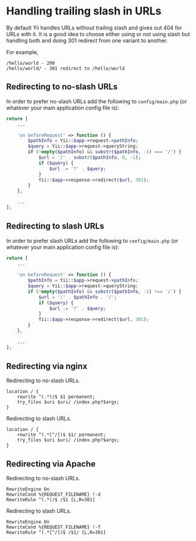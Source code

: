 Handling trailing slash in URLs
===============================

By default Yii handles URLs without trailing slash and gives out 404 for URLs with it. It is a good idea to choose
either using or not using slash but handling both and doing 301 redirect from one variant to another.

For example,

```
/hello/world - 200
/hello/world/ - 301 redirect to /hello/world
```

## Redirecting to no-slash URLs

In order to prefer no-slash URLs add the following to `config/main.php` (or whatever your main application config file is):

```php
return [
    ...

    'on beforeRequest' => function () {
        $pathInfo = Yii::$app->request->pathInfo;
        $query = Yii::$app->request->queryString;
        if (!empty($pathInfo) && substr($pathInfo, -1) === '/') {
            $url = '/' . substr($pathInfo, 0, -1);
            if ($query) {
                $url .= '?' . $query;
            }
            Yii::$app->response->redirect($url, 301);
        }
    },

    ...
];
```


## Redirecting to slash URLs

In order to prefer slash URLs add the following to `config/main.php` (or whatever your main application config file is):

```php
return [
    ...
    
    'on beforeRequest' => function () {
        $pathInfo = Yii::$app->request->pathInfo;
        $query = Yii::$app->request->queryString;
        if (!empty($pathInfo) && substr($pathInfo, -1) !== '/') {
            $url = '/' . $pathInfo . '/';
            if ($query) {
                $url .= '?' . $query;
            }
            Yii::$app->response->redirect($url, 301);
        }
    },
    
    ...
];
```

## Redirecting via nginx

Redirecting to no-slash URLs.

```
location / {
    rewrite ^(.*)/$ $1 permanent;
    try_files $uri $uri/ /index.php?$args;
}
```

Redirecting to slash URLs.

```
location / {
    rewrite ^(.*[^/])$ $1/ permanent;
    try_files $uri $uri/ /index.php?$args;
}
```

## Redirecting via Apache

Redirecting to no-slash URLs.

```
RewriteEngine On
RewriteCond %{REQUEST_FILENAME} !-d
RewriteRule ^(.*)/$ /$1 [L,R=301]
```

Redirecting to slash URLs.

```
RewriteEngine On
RewriteCond %{REQUEST_FILENAME} !-f
RewriteRule ^(.*[^/])$ /$1/ [L,R=301]
```
